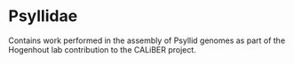 # Psyllidae

Contains work performed in the assembly of Psyllid genomes as part of the Hogenhout lab contribution to the CALiBER project.
